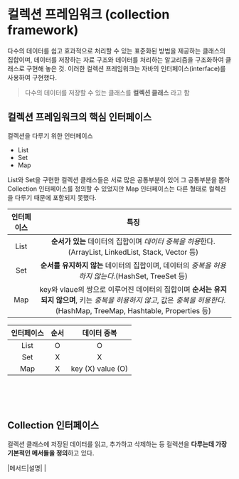 # 컬렉션 프레임워크 (collection framework)

다수의 데이터를 쉽고 효과적으로 처리할 수 있는 표준화된 방법을 제공하는 클래스의 집합이며, 데이터를 저장하는 자료 구조와 데이터를 처리하는 알고리즘을 구조화하여 클래스로 구현해 놓은 것. 이러한 컬렉션 프레임워크는 자바의 인터페이스(interface)를 사용하여 구현했다.

> 다수의 데이터를 저장할 수 있는 클래스를 **컬렉션 클래스** 라고 함


## 컬렉션 프레임워크의 핵심 인터페이스

컬렉션을 다루기 위한 인터페이스 
- List
- Set
- Map

 List와 Set을 구현한 컬렉션 클래스들은 서로 많은 공통부분이 있어 그 공통부분을 뽑아 Collection 인터페이스를 정의할 수 있었지만 Map 인터페이스는 다른 형태로 컬렉션을 다루기 때문에 포함되지 못했다.

 |인터페이스|특징|
 |:--:|:--:|
 |List| **순서가 있는** 데이터의 집합이며 *데이터 중복을 허용*한다.(ArrayList, LinkedList, Stack, Vector 등)
 |Set| **순서를 유지하지 않는** 데이터의 집합이며, 데이터의 *중복을 허용하지 않는다*.(HashSet, TreeSet 등)
 |Map| key와 vlaue의 쌍으로 이루어진 데이터의 집합이며 **순서는 유지되지 않으며**, 키는 *중복을 허용하지 않고*, 값은 *중복을 허용한다*. (HashMap, TreeMap, Hashtable, Properties 등)


|인터페이스|순서|데이터 중복|
|:--:|:--:|:--:|
|List| O | O |
|Set| X | X |
|Map| X | key (X) value (O) |

<br>
<br>
<br>

## Collection 인터페이스
컬렉션 클래스에 저장된 데이터를 읽고, 추가하고 삭제하는 등 컬렉션을 **다루는데 가장 기본적인 메서들을 정의**하고 있다.

|메서드|설명|
|


